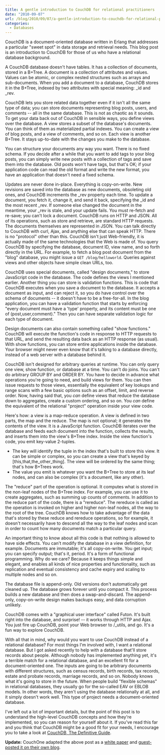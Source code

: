 ```yaml
---
title: A gentle introduction to CouchDB for relational practitioners
date: "2010-09-07"
url: /blog/2010/09/07/a-gentle-introduction-to-couchdb-for-relational-practitioners/
categories:
  - Databases
---
```

CouchDB is a document-oriented database written in Erlang that addresses a particular "sweet spot" in data storage and retrieval needs. This blog post is an introduction to CouchDB for those of us who have a relational database background.

A CouchDB database doesn't have tables. It has a collection of documents, stored in a B+Tree. A document is a collection of attributes and values. Values can be atomic, or complex nested structures such as arrays and sub-documents. When you add a document to a database, CouchDB stores it in the B+Tree, indexed by two attributes with special meaning: \_id and \_rev.

CouchDB lets you store related data together even if it isn't all the same type of data; you can store documents representing blog posts, users, and comments -- all in the same database. This is not as chaotic as it sounds. To get your data back out of CouchDB in sensible ways, you define views over the database. A view stores a subset of the database's documents. You can think of them as materialized partial indexes. You can create a view of blog posts, and a view of comments, and so on. Each view is another B+Tree. It stays up-to-date with the changes you make to the database.

You can structure your documents any way you want. There is no fixed schema. If you decide after a while that you want to add tags to your blog posts, you can simply write new posts with a collection of tags and save them into the database. Old posts won't have tags, but that's OK; if your application code can read the old format and write the new format, you have an application that doesn't need a fixed schema.

Updates are never done in-place. Everything is copy-on-write. New revisions are saved into the database as new documents, obsoleting old ones, and CouchDB increments the \_rev property each time. To update a document, you fetch it, change it, and send it back, specifying the \_id and the most recent \_rev. If someone else changed the document in the meantime, your \_rev is stale, and your update fails. You must re-fetch and re-save; you can't lock a document.
CouchDB runs on HTTP and JSON. All of its operations, such as store and retrieve, are standard HTTP requests. The documents themselves are represented in JSON. You can talk directly to CouchDB with curl, Ajax, and anything else that can speak HTTP. There is no "protocol" other than this. CouchDB isn't just Web-friendly, it is actually made of the same technologies that the Web is made of. You query CouchDB by specifying the database, document ID, view name, and so forth directly in the URL. For example, to fetch a blog post document from the "blog" database, you might issue a `GET /blog/helloworld`. Queries against views and other objects have simple clean URLs, too.

CouchDB uses special documents, called "design documents," to store JavaScript code in the database. The code defines the views I mentioned earlier. Another thing you can store is validation functions. This is code that CouchDB executes when you save a document to the database. It accepts a document as input, and can reject it, so you do have control over the schema of documents -- it doesn't have to be a free-for-all. In the blog application, you can have a validation function that starts by enforcing "every document must have a 'type' property, and its content must be one of (post,user,comment)." Then you can have separate validation logic for each type of document.

Design documents can also contain something called "show functions." CouchDB will execute the function's code in response to HTTP requests to that URL, and send the resulting data back as an HTTP response (as usual). With show functions, you can store entire applications inside the database. Your browser might never even know that it's talking to a database directly, instead of a web server with a database behind it.

CouchDB isn't designed for arbitrary queries at runtime. You can only query one view, show function, or database at a time. You can't do joins. You can't do arbitrary GROUP BY and ORDER BY. You have to decide in advance what operations you're going to need, and build views for them. You can then issue requests to those views, essentially the equivalent of key lookups and range scans with a few basic options such as an offset, limit, and reverse order. Now, having said that, you *can* define views that reduce the database down to aggregates, create a custom ordering, and so on. You *can* define the equivalent of the relational "project" operation inside your view code.

Here's how: a view is a map-reduce operation. A view is defined in two parts, the map and the reduce. The map is not optional; it generates the contents of the view. It is a JavaScript function. CouchDB iterates over the database and feeds each document into the function, collects the results, and inserts them into the view's B+Tree index. Inside the view function's code, you emit key-value 2-tuples.

*   The key will identify the tuple in the index that's built to store this view. It can be simple or complex, so you can create a view that's keyed by [this,that,the\_other\_thing]. The view will be ordered by the same thing; that's how B+Trees work.
*   The value you emit is whatever you want the B+Tree to store at its leaf nodes, and can also be complex (it's a document, like any other).

The "reduce" part of the operation is optional. It computes what is stored in the non-leaf nodes of the B+Tree index. For example, you can use it to create aggregates, such as summing up counts of comments. In addition to the reduce part of the code, there is a "rereduce". The rereduce is called as the operation is invoked on higher and higher non-leaf nodes, all the way to the root of the tree. CouchDB knows how to take advantage of the data that's stored by these reduce and rereduce operations, so for example, it doesn't necessarily have to descend all the way to the leaf nodes and scan in order to count how many documents match a particular query.

An important thing to know about all this code is that nothing is allowed to have side effects. You can't modify the database in a view definition, for example. Documents are immutable; it's all copy-on-write. You get input; you can specify output; that's it, period. It's a form of functional programming. Why do we care? Because it keeps things simple and elegant, and enables all kinds of nice properties and functionality, such as replication and eventual consistency and cache expiry and scaling to multiple nodes and so on.

The database file is append-only. Old versions don't automatically get cleaned up. The database grows forever until you compact it. This process builds a new database and then does a swap-and-discard. The append-only, copy-on-write design makes backups easy, and data corruption unlikely.

CouchDB comes with a "graphical user interface" called Futon. It's built right into the database, and surprise! -- it works through HTTP and Ajax. You just fire up CouchDB, point your Web browser to /_utils, and go. It's a fun way to explore CouchDB.

With all that in mind, why would you want to use CouchDB instead of a relational database? For most things I'm involved with, I want a relational database. But I got asked recently to help with a database that'll store records about people. Although nobody has implemented anything yet, it's a terrible match for a relational database, and an excellent fit for a document-oriented one. The inputs are going to be arbitrary documents with different structures, such as census records, birth records, tax records, estate and probate records, marriage records, and so on. Nobody knows what it's going to store in the future. When people build "flexible schemas" in relational databases, they usually go for the so-called EAV or EBLOB models. In other words, they aren't using the database relationally at all, and it simply doesn't work well. This type of project needs a document-oriented database.

I've left out a lot of important details, but the point of this post is to understand the high-level CouchDB concepts and how they're implemented, so you can reason for yourself about it. If you've read this far and you think that CouchDB might be a good fit for your needs, I encourage you to take a look at [CouchDB, The Definitive Guide](http://www.amazon.com/dp/0596155891/?tag=xaprb-20).

**Update:** CouchOne adapted the above post as a [white paper](http://www.couchone.com/gentle-introduction) and [guest-posted it on their own blog](http://blog.couchone.com/post/1167966323/a-gentle-introduction-to-couchdb-for-relational).


